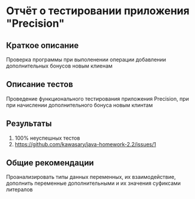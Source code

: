 # Отчёт о тестировании приложения "Precision"

## Краткое описание

Проверка программы при выполенении операции добавлении дополнительных бонусов новым клиенам

## Описание тестов
Проведение функционального тестирования приложения Precision, при при начислении дополнительного бонуса новым клинтам

## Результаты

1. 100% неуспешных тестов
2. https://github.com/kawasary/java-homework-2.2/issues/1

## Общие рекомендации

Проанализировать типы данных переменных, их взаимодействие, дополнить переменные дополнительными и их значения суфиксами литералов
